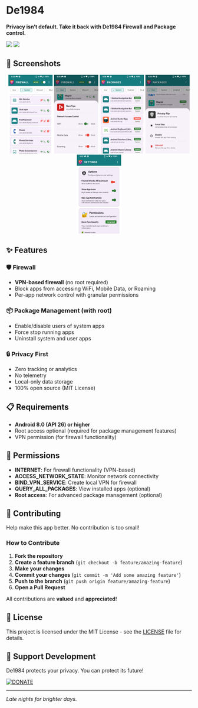 # De1984

**Privacy isn’t default. Take it back with De1984 Firewall and Package control.**

<div>
  <a href="https://apt.izzysoft.de/packages/io.github.dorumrr.de1984"><img height="50" src="https://gitlab.com/IzzyOnDroid/repo/-/raw/master/assets/IzzyOnDroid.png"></a> <!-- <a href="https://f-droid.org/en/packages/io.github.dorumrr.de1984/"><img height="50" src="https://f-droid.org/badge/get-it-on.png"></a>--> <a href="https://www.buymeacoffee.com/ossdev"><img height="50" src="https://cdn.buymeacoffee.com/buttons/v2/arial-yellow.png" /></a>
</div>

## 📸 Screenshots

<p align="center">
  <img src="fastlane/metadata/android/en-US/images/phoneScreenshots/1.png" width="120" alt="De 1984 Firewall by Doru Moraru" />
  <img src="fastlane/metadata/android/en-US/images/phoneScreenshots/2.png" width="120" alt="De1984 Firewall Controls by Doru Moraru" />
  <img src="fastlane/metadata/android/en-US/images/phoneScreenshots/3.png" width="120" alt="De1984 Packages by Doru Moraru" />
  <img src="fastlane/metadata/android/en-US/images/phoneScreenshots/4.png" width="120" alt="De1984 Packages Control by Doru Moraru" />
  <img src="fastlane/metadata/android/en-US/images/phoneScreenshots/5.png" width="120" alt="De1984 Options by Doru Moraru" />
</p>

## ✨ Features

### 🛡️ Firewall
- **VPN-based firewall** (no root required)
- Block apps from accessing WiFi, Mobile Data, or Roaming
- Per-app network control with granular permissions

### 📦 Package Management (with root)
- Enable/disable users of system apps
- Force stop running apps
- Uninstall system and user apps

### 🔒 Privacy First
- Zero tracking or analytics
- No telemetry
- Local-only data storage
- 100% open source (MIT License)

## 📋 Requirements

- **Android 8.0 (API 26) or higher**
- Root access optional (required for package management features)
- VPN permission (for firewall functionality)

## 🔐 Permissions

- **INTERNET**: For firewall functionality (VPN-based)
- **ACCESS_NETWORK_STATE**: Monitor network connectivity
- **BIND_VPN_SERVICE**: Create local VPN for firewall
- **QUERY_ALL_PACKAGES**: View installed apps (optional)
- **Root access**: For advanced package management (optional)

## 🤝 Contributing

Help make this app better. No contribution is too small!

### How to Contribute

1. **Fork the repository**
2. **Create a feature branch** (`git checkout -b feature/amazing-feature`)
3. **Make your changes**
4. **Commit your changes** (`git commit -m 'Add some amazing feature'`)
5. **Push to the branch** (`git push origin feature/amazing-feature`)
6. **Open a Pull Request**

All contributions are **valued** and **appreciated**!

## 📄 License

This project is licensed under the MIT License - see the [LICENSE](LICENSE) file for details.

## 💖 Support Development

De1984 protects your privacy. You can protect its future!

[![DONATE](https://img.shields.io/badge/DONATE-FFD700?style=for-the-badge&logoColor=white)](https://buymeacoffee.com/ossdev)

---

*Late nights for brighter days.*